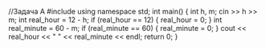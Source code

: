 //Задача А 
#include <iostream> 
using namespace std; 
int main() { 
    int h, m; 
    cin >> h >> m; 
    int real_hour = 12 - h; 
    if (real_hour == 12) { 
        real_hour = 0; 
    } 
    int real_minute = 60 - m; 
    if (real_minute == 60) { 
        real_minute = 0; 
    } 
    cout << real_hour << " " << real_minute << endl; 
    return 0; 
}
